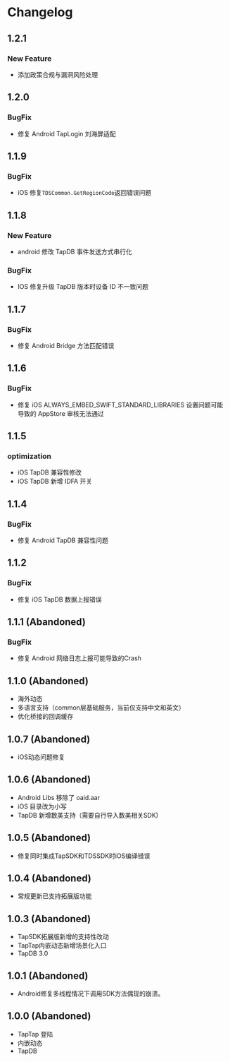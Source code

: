 # Changelog

## 1.2.1

### New Feature

* 添加政策合规与漏洞风险处理


## 1.2.0

### BugFix

* 修复 Android TapLogin 刘海屏适配

## 1.1.9 

### BugFix

*  iOS 修复`TDSCommon.GetRegionCode`返回错误问题

## 1.1.8

### New Feature

* android 修改 TapDB 事件发送方式串行化

### BugFix

* IOS 修复升级 TapDB 版本时设备 ID 不一致问题

## 1.1.7

### BugFix

* 修复 Android Bridge 方法匹配错误

## 1.1.6

### BugFix

* 修复 iOS ALWAYS_EMBED_SWIFT_STANDARD_LIBRARIES 设置问题可能导致的 AppStore 审核无法通过

## 1.1.5

### optimization

- iOS TapDB 兼容性修改
- iOS TapDB 新增 IDFA 开关

## 1.1.4

### BugFix

- 修复 Android TapDB 兼容性问题

## 1.1.2

### BugFix

- 修复 iOS TapDB 数据上报错误

## 1.1.1 (Abandoned)

### BugFix

- 修复 Android 网络日志上报可能导致的Crash

## 1.1.0 (Abandoned)

- 海外动态
- 多语言支持（common层基础服务，当前仅支持中文和英文）
- 优化桥接的回调缓存

## 1.0.7 (Abandoned)

- iOS动态问题修复

## 1.0.6 (Abandoned)

- Android Libs 移除了 oaid.aar
- iOS 目录改为小写
- TapDB 新增数美支持（需要自行导入数美相关SDK)

## 1.0.5 (Abandoned)

- 修复同时集成TapSDK和TDSSDK时iOS编译错误

## 1.0.4 (Abandoned)

- 常规更新已支持拓展版功能

## 1.0.3 (Abandoned)

- TapSDK拓展版新增的支持性改动
- TapTap内嵌动态新增场景化入口
- TapDB 3.0

## 1.0.1 (Abandoned)

- Android修复多线程情况下调用SDK方法偶现的崩溃。

## 1.0.0 (Abandoned)

- TapTap 登陆
- 内嵌动态
- TapDB